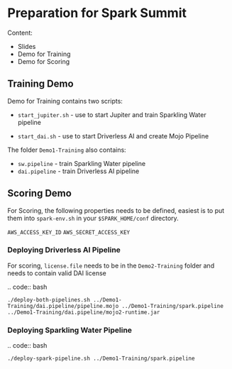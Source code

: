 # Preparation for Spark Summit

 Content:
  - Slides
  - Demo for Training
  - Demo for Scoring

## Training Demo

Demo for Training contains two scripts:

 - ``start_jupiter.sh`` - use to start Jupiter and train Sparkling Water pipeline

 - ``start_dai.sh`` - use to start Driverless AI and create Mojo Pipeline

The folder ``Demo1-Training`` also contains:

 - ``sw.pipeline`` - train Sparkling Water pipeline
 - ``dai.pipeline`` - train Driverless AI pipeline

## Scoring Demo

For Scoring, the following properties needs to be defined, easiest is to put them into ``spark-env.sh`` in your ``$SPARK_HOME/conf`` directory.

``AWS_ACCESS_KEY_ID``
``AWS_SECRET_ACCESS_KEY``

### Deploying Driverless AI Pipeline

For scoring, ``license.file`` needs to be in the ``Demo2-Training`` folder and needs to contain valid DAI license

.. code:: bash

    ./deploy-both-pipelines.sh ../Demo1-Training/dai.pipeline/pipeline.mojo ../Demo1-Training/spark.pipeline ../Demo1-Training/dai.pipeline/mojo2-runtime.jar


### Deploying Sparkling Water Pipeline

.. code:: bash

	./deploy-spark-pipeline.sh ../Demo1-Training/spark.pipeline
